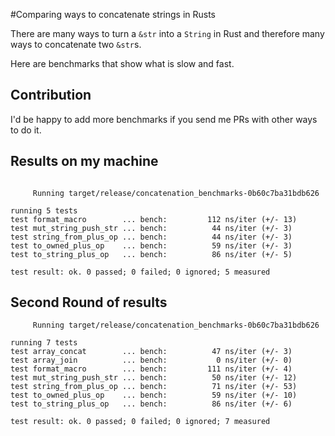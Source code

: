 #Comparing ways to concatenate strings in Rusts

There are many ways to turn a `&str` into a `String` in Rust and therefore many ways to concatenate two `&str`s.

Here are benchmarks that show what is slow and fast.

## Contribution

I'd be happy to add more benchmarks if you send me PRs with other ways to do it.

## Results on my machine

```

     Running target/release/concatenation_benchmarks-0b60c7ba31bdb626

running 5 tests
test format_macro        ... bench:         112 ns/iter (+/- 13)
test mut_string_push_str ... bench:          44 ns/iter (+/- 3)
test string_from_plus_op ... bench:          44 ns/iter (+/- 3)
test to_owned_plus_op    ... bench:          59 ns/iter (+/- 3)
test to_string_plus_op   ... bench:          86 ns/iter (+/- 5)

test result: ok. 0 passed; 0 failed; 0 ignored; 5 measured

```

## Second Round of results

```
     Running target/release/concatenation_benchmarks-0b60c7ba31bdb626

running 7 tests
test array_concat        ... bench:          47 ns/iter (+/- 3)
test array_join          ... bench:           0 ns/iter (+/- 0)
test format_macro        ... bench:         111 ns/iter (+/- 4)
test mut_string_push_str ... bench:          50 ns/iter (+/- 12)
test string_from_plus_op ... bench:          71 ns/iter (+/- 53)
test to_owned_plus_op    ... bench:          59 ns/iter (+/- 10)
test to_string_plus_op   ... bench:          86 ns/iter (+/- 6)

test result: ok. 0 passed; 0 failed; 0 ignored; 7 measured

```
